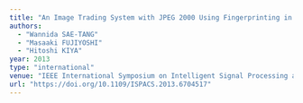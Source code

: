 ```yaml
---
title: "An Image Trading System with JPEG 2000 Using Fingerprinting in Visually Protected Domain"
authors:
  - "Wannida SAE-TANG"
  - "Masaaki FUJIYOSHI"
  - "Hitoshi KIYA"
year: 2013
type: "international"
venue: "IEEE International Symposium on Intelligent Signal Processing and Communication Systems, pp. WM1-B-2, Okinawa, Japan, 2013-11-13."
url: "https://doi.org/10.1109/ISPACS.2013.6704517"
---
```

